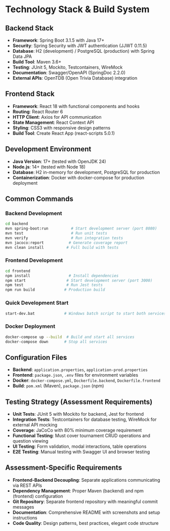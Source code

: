 # Technology Stack & Build System

## Backend Stack
- **Framework**: Spring Boot 3.1.5 with Java 17+
- **Security**: Spring Security with JWT authentication (JJWT 0.11.5)
- **Database**: H2 (development) / PostgreSQL (production) with Spring Data JPA
- **Build Tool**: Maven 3.6+
- **Testing**: JUnit 5, Mockito, Testcontainers, WireMock
- **Documentation**: Swagger/OpenAPI (SpringDoc 2.2.0)
- **External APIs**: OpenTDB (Open Trivia Database) integration

## Frontend Stack
- **Framework**: React 18 with functional components and hooks
- **Routing**: React Router 6
- **HTTP Client**: Axios for API communication
- **State Management**: React Context API
- **Styling**: CSS3 with responsive design patterns
- **Build Tool**: Create React App (react-scripts 5.0.1)

## Development Environment
- **Java Version**: 17+ (tested with OpenJDK 24)
- **Node.js**: 14+ (tested with Node 18)
- **Database**: H2 in-memory for development, PostgreSQL for production
- **Containerization**: Docker with docker-compose for production deployment

## Common Commands

### Backend Development
```bash
cd backend
mvn spring-boot:run          # Start development server (port 8080)
mvn test                     # Run unit tests
mvn verify                   # Run integration tests
mvn jacoco:report           # Generate coverage report
mvn clean install          # Full build with tests
```

### Frontend Development
```bash
cd frontend
npm install                 # Install dependencies
npm start                  # Start development server (port 3000)
npm test                   # Run Jest tests
npm run build             # Production build
```

### Quick Development Start
```bash
start-dev.bat             # Windows batch script to start both services
```

### Docker Deployment
```bash
docker-compose up --build  # Build and start all services
docker-compose down       # Stop all services
```

## Configuration Files
- **Backend**: `application.properties`, `application-prod.properties`
- **Frontend**: `package.json`, `.env` files for environment variables
- **Docker**: `docker-compose.yml`, `Dockerfile.backend`, `Dockerfile.frontend`
- **Build**: `pom.xml` (Maven), `package.json` (npm)

## Testing Strategy (Assessment Requirements)
- **Unit Tests**: JUnit 5 with Mockito for backend, Jest for frontend
- **Integration Tests**: Testcontainers for database testing, WireMock for external API mocking
- **Coverage**: JaCoCo with 80% minimum coverage requirement
- **Functional Testing**: Must cover tournament CRUD operations and question viewing
- **UI Testing**: Form validation, modal interactions, table operations
- **E2E Testing**: Manual testing with Swagger UI and browser testing

## Assessment-Specific Requirements
- **Frontend-Backend Decoupling**: Separate applications communicating via REST APIs
- **Dependency Management**: Proper Maven (backend) and npm (frontend) configuration
- **Git Repository**: Separate frontend repository with meaningful commit messages
- **Documentation**: Comprehensive README with screenshots and setup instructions
- **Code Quality**: Design patterns, best practices, elegant code structure